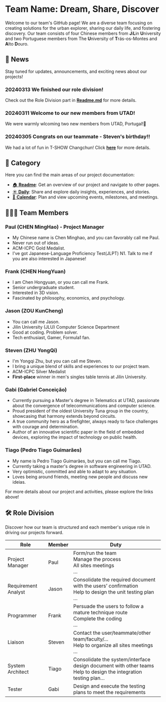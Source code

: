 # Team Name: Dream, Share, Discover

Welcome to our team's GitHub page! We are a diverse team focusing on creating solutions for the urban explorer, sharing our daily life, and fostering discovery. Our team consists of four Chinese members from **J**i**L**in **U**niversity and two Portuguese members from The **U**niversity of **T**rás-os-Montes and **A**lto **D**ouro.

## 📢 News

Stay tuned for updates, announcements, and exciting news about our projects!

### 20240313 We finished our role division!

Check out the Role Division part in [**Readme.md**](./README.md#-role-division) for more details.

### 20240311 Welcome to our new members from UTAD!

We were warmly wlcoming two new members from UTAD, Portugal!🍇

### 20240305 Congrats on our teammate - Steven's birthday!!

We had a lot of fun in T-SHOW Changchun! Click [**here**](./DAILY.md#20240305-congrats-on-our-teammate---stevens-birthday) for more details.

## 📑 Category

Here you can find the main areas of our project documentation:

* [🏠 **Readme**](./README.md): Get an overview of our project and navigate to other pages.
* [☀️ **Daily**](./DAILY.md): Share and explore daily insights, experiences, and stories.
* [📆 **Calendar**](./CALENDER.md): Plan and view upcoming events, milestones, and meetings.

## 👨🏻‍💻 Team Members

### Paul (CHEN MingHao) - Project Manager

* My Chinese name is Chen Minghao, and you can favorably call me Paul.
* Never run out of ideas.
* ACM-ICPC Gold Medalist.
* I've got Japanese-Language Proficiency Test(JLPT) N1. Talk to me if you are also interested in Japanese!

### Frank (CHEN HongYuan)

* I am Chen Hongyuan, or you can call me Frank.
* Senior undergraduate student.
* Interested in 3D vision.
* Fascinated by philosophy, economics, and psychology.

### Jason (ZOU KunCheng)

* You can call me Jason.
* Jilin University (JLU) Computer Science Department 
* Good at coding. Problem solver.
* Tech enthusiast, Gamer, Formula1 fan. 

### Steven (ZHU YongQi)

*  I'm Yongqi Zhu, but you can call me Steven.
*  I bring a unique blend of skills and experiences to our project team.
*  ACM-ICPC Silver Medalist
*  **First-place** winner in men's singles table tennis at Jilin University.

### Gabi (Gabriel Conceição)

* Currently pursuing a Master's degree in Telematics at UTAD, passionate about the convergence of telecommunications and computer science.
* Proud president of the oldest University Tuna group in the country, showcasing that harmony extends beyond circuits.
* A true community hero as a firefighter, always ready to face challenges with courage and determination.
* Author of an innovative scientific paper in the field of embedded devices, exploring the impact of technology on public health.

### Tiago (Pedro Tiago Guimarães)

* My name is Pedro Tiago Guimarães, but you can call me Tiago.
* Currently taking a master's degree in software engineering in UTAD.
* Very optimistic, committed and able to adapt to any situation.
* Loves being around friends, meeting new people and discuss new ideias.

For more details about our project and activities, please explore the links above!

## 🛠️ Role Division

Discover how our team is structured and each member's unique role in driving our projects forward.

| Role               | Member | Duty                                                        |
|--------------------|--------|-------------------------------------------------------------|
| Project Manager    | Paul   | Form/run the team<br>Manage the process<br>All sites meetings<br>… |
| Requirement Analyst| Jason  | Consolidate the required document with the users’ confirmation<br>Help to design the unit testing plan<br>… |
| Programmer         | Frank  | Persuade the users to follow a mature technique route<br>Complete the coding<br>… |
| Liaison            | Steven | Contact the user/teammate/other team/faculty/…<br>Help to organize all sites meetings<br>… |
| System Architect   | Tiago  | Consolidate the system/interface design document with other teams<br>Help to design the integration testing plan… |
| Tester             | Gabi   | Design and execute the testing plans to meet the requirements |
